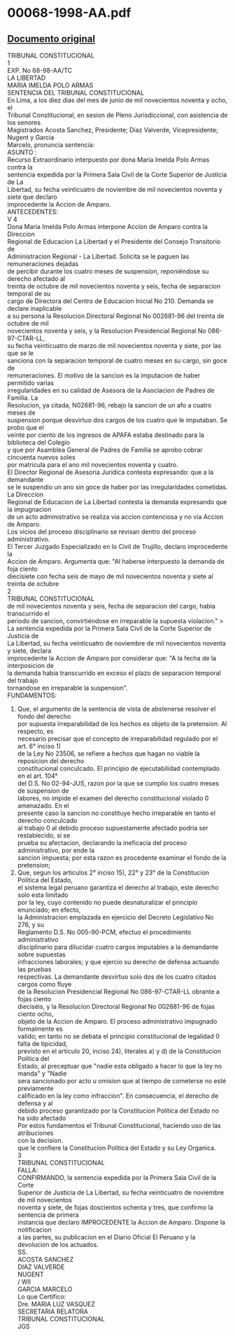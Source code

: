 
00068-1998-AA.pdf
=================
  
[Documento original](https://tc.gob.pe/jurisprudencia/1998/00068-1998-AA.pdf)  
---  
TRIBUNAL CONSTITUCIONAL  
1  
EXP. No 68-98-AA/TC  
LA LIBERTAD  
MARIA IMELDA POLO ARMAS  
SENTENCIA DEL TRIBUNAL CONSTITUCIONAL  
En Lima, a los diez dias del mes de junio de mil novecientos noventa y ocho, el  
Tribunal Constitucional, en sesion de Pleno Jurisdiccional, con asistencia de los senores  
Magistrados Acosta Sanchez, Presidente; Diaz Valverde, Vicepresidente; Nugent y Garcia  
Marcelo, pronuncia sentencia:  
ASUNTO :  
Recurso Extraordinario interpuesto por dona Maria Imelda Polo Armas contra la  
sentencia expedida por la Primera Sala Civil de la Corte Superior de Justicia de La  
Libertad, su fecha veinticuatro de noviembre de mil novecientos noventa y siete que declaro  
improcedente la Accion de Amparo.  
ANTECEDENTES:  
V 4  
Dona Maria Imelda Polo Armas interpone Accion de Amparo contra la Direccion  
Regional de Educacion La Libertad y el Presidente del Consejo Transitorio de  
Administracion Regional - La Libertad. Solicita se le paguen las remuneraciones dejadas  
de percibir durante los cuatro meses de suspension, reponiéndose su derecho afectado al  
treinta de octubre de mil novecientos noventa y seis, fecha de separacion temporal de su  
cargo de Directora del Centro de Educacion Inicial No 210. Demanda se declare inaplicable  
a su persona la Resolucion Directoral Regional No 002681-96 del treinta de octubre de mil  
novecientos noventa y seis, y la Resolucion Presidencial Regional No 086-97-CTAR-LL,  
su fecha veinticuatro de marzo de mil novecientos noventa y siete, por las que se le  
sanciona con la separacion temporal de cuatro meses en su cargo, sin goce de  
remuneraciones. El motivo de la sancion es la imputacion de haber permitido varias  
irregularidades en su calidad de Asesora de la Asociacion de Padres de Familia. La  
Resolucion, ya citada, N02681-96, rebajo la sancion de un afo a cuatro meses de  
suspension porque desvirtuo dos cargos de los cuatro que le imputaban. Se probo que el  
veinte por ciento de los ingresos de APAFA estaba destinado para la biblioteca del Colegio  
y que por Asamblea General de Padres de Familia se aprobo cobrar cincuenta nuevos soles  
por matricula para el ano mil novecientos noventa y cuatro.  
El Director Regional de Asesoria Juridica contesta expresando: que a la demandante  
se le suspendio un ano sin goce de haber por las irregularidades cometidas. La Direccion  
Regional de Educacion de La Libertad contesta la demanda expresando que la impugnacion  
de un acto administrativo se realiza via accion contenciosa y no via Accion de Amparo.  
Los vicios del proceso disciplinario se revisan dentro del proceso administrativo.  
El Tercer Juzgado Especializado en lo Civil de Trujillo, declaro improcedente la  
Accion de Amparo. Argumenta que: "Al haberse interpuesto la demanda de foja ciento  
diecisiete con fecha seis de mayo de mil novecientos noventa y siete al treinta de octubre  
2  
TRIBUNAL CONSTITUCIONAL  
de mil novecientos noventa y seis, fecha de separacion del cargo, habia transcurrido el  
periodo de sancion, convirtiéndose en irreparable la supuesta violacion." >  
La sentencia expedida por la Primera Sala Civil de la Corte Superior de Justicia de  
La Libertad, su fecha veinticuatro de noviembre de mil novecientos noventa y siete, declara  
improcedente la Accion de Amparo por considerar que: "A la fecha de la interposicion de  
la demanda habia transcurrido en exceso el plazo de separacion temporal del trabajo  
tornandose en irreparable la suspension".  
FUNDAMENTOS:  
1. Que, el argumento de la sentencia de vista de abstenerse resolver el fondo del derecho  
por supuesta irreparabilidad de los hechos es objeto de la pretension. Al respecto, es  
necesario precisar que el concepto de irreparabilidad regulado por el art. 6° inciso 1)  
de la Ley No 23506, se refiere a hechos que hagan no viable la reposicion del derecho  
constitucional conculcado. El principio de ejecutabilidad contemplado en el art. 104°  
del D.S. No 02-94-JUS, razon por la que se cumplio los cuatro meses de suspension de  
labores, no impide el examen del derecho constitucional violado 0 amenazado. En el  
presente caso la sancion no constituye hecho irreparable en tanto el derecho conculcado  
al trabajo 0 al debido proceso supuestamente afectado podria ser restablecido, si se  
prueba su afectacion, declarando la ineficacia del proceso administrativo, por ende la  
sancion impuesta; por esta razon es procedente examinar el fondo de la pretension;  
2. Que, segun los articulos 2° inciso 15), 22° y 23° de la Constitucion Politica del Estado,  
el sistema legal peruano garantiza el derecho al trabajo, este derecho solo esta limitado  
por la ley, cuyo contenido no puede desnaturalizar el principio enunciado; en efecto,  
la Administracion emplazada en ejercicio del Decreto Legislativo No 276, y su  
Reglamento D.S. No 005-90-PCM, efectuo el procedimiento administrativo  
disciplinario para dilucidar cuatro cargos imputables a la demandante sobre supuestas  
infracciones laborales; y que ejercio su derecho de defensa actuando las pruebas  
respectivas. La demandante desvirtuo solo dos de los cuatro citados cargos como fluye  
de la Resolucion Presidencial Regional No 086-97-CTAR-LL obrante a fojas ciento  
dieciséis, y la Resolucion Directoral Regional No 002681-96 de fojas ciento ocho,  
objeto de la Accion de Amparo. El proceso administrativo impugnado formalmente es  
valido; en tanto no se debata el principio constitucional de legalidad 0 falta de tipicidad,  
previsto en el articulo 20, inciso 24), literales a) y d) de la Constitucion Politica del  
Estado, al preceptuar que "nadie esta obligado a hacer lo que la ley no manda" y "Nadie  
sera sancionado por acto u omision que al tiempo de cometerse no esté previamente  
calificado en la ley como infraccion". En consecuencia, el derecho de defensa y al  
debido proceso garantizado por la Constitucion Politica del Estado no ha sido afectado  
Por estos fundamentos el Tribunal Constitucional, haciendo uso de las atribuciones  
con la decision.  
que le confiere la Constitucion Politica del Estado y su Ley Organica.  
3  
TRIBUNAL CONSTITUCIONAL  
FALLA:  
CONFIRMANDO, la sentencia expedida por la Primera Sala Civil de la Corte  
Superior de Justicia de La Libertad, su fecha veinticuatro de noviembre de mil novecientos  
noventa y siete, de fojas doscientos ochenta y tres, que confirmo la sentencia de primera  
instancia que declaro IMPROCEDENTE la Accion de Amparo. Dispone la notificacion  
a las partes, su publicacion en el Diario Oficial El Peruano y la devolucion de los actuados.  
SS.  
ACOSTA SANCHEZ  
DIAZ VALVERDE  
NUGENT  
/ Wll  
GARCIA MARCELO  
Lo que Certifico:  
Dre. MARIA LUZ VASQUEZ  
SECRETARIA RELATORA  
TRIBUNAL CONSTITUCIONAL  
JGS